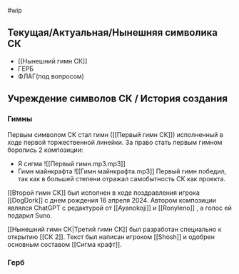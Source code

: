 #wip 
## Текущая/Актуальная/Нынешняя символика СК

* [[Нынешний гимн СК]]
* ГЕРБ
* ФЛАГ(под вопросом)
## Учреждение cимволов СК / История создания

### Гимны

Первым символом СК стал гимн ([[Первый гимн СК]]) исполненный в ходе первой торжественной линейки.
За право стать первым гимном боролись 2 композиции:

* Я сигма ![[Первый гимн.mp3.mp3]]
* Гимн майнкрафта ![[Гимн майнкрафта.mp3]]
Первый гимн победил, так как в большей степени отражал самобытность СК как проекта.



[[Второй гимн СК]] был исполнен в ходе поздравления игрока [[DogDork]] с днем рождения 16 апреля 2024. Автором композиции являлся ChatGPT с редактурой от [[Ayanokoji]] и [[Ronyleno]] , а голос ей подарил Suno.



[[Нынешний гимн СК|Третий гимн СК]] был разработан специально к открытию [[СК 2]].
Текст был написан игроком [[Shosh]] и одобрен основным составом [[Сигма крафт]].

### Герб
